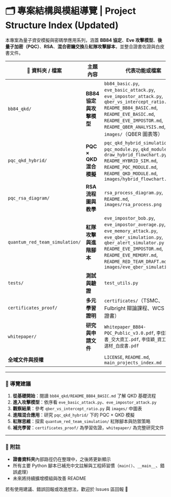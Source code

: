# 🗂️ 專案結構與模組導覽 | Project Structure Index (Updated)

本專案為量子資安模擬與密碼學應用系列，涵蓋 **BB84 協定**、**Eve 攻擊模型**、**後量子加密（PQC）**、**RSA**、**混合密鑰交換**及**紅隊攻擊腳本**，並整合證書佐證與白皮書文件。

| 📁 資料夾 / 檔案                   | 主題內容                           | 代表功能或檔案                                                                                                                |
| -------------------------------- | -------------------------------- | ------------------------------------------------------------------------------------------------------------------------ |
| `bb84_qkd/`                      | **BB84 協定與攻擊模型**               | `bb84_basic.py`, `eve_basic_attack.py`, `eve_impostor_attack.py`, `qber_vs_intercept_ratio.py`<br>`README_BB84_BASIC.md`, `README_EVE_BASIC.md`, `README_EVE_IMPOSTOR.md`, `README_QBER_ANALYSIS.md`, `images/`（QBER 圖表等） |
| `pqc_qkd_hybrid/`                | **PQC × QKD 混合模擬**               | `pqc_qkd_hybrid_simulation.py`, `pqc_module.py`, `qkd_module.py`, `draw_hybrid_flowchart.py`<br>`README_HYBRID_SIM.md`, `README_PQC_MODULE.md`, `README_QKD_MODULE.md`, `images/hybrid_flowchart.png` |
| `pqc_rsa_diagram/`               | **RSA 流程圖與教學**                  | `rsa_process_diagram.py`, `README.md`, `images/rsa_process.png`                                                            |
| `quantum_red_team_simulation/`   | **紅隊攻擊與進階腳本**                 | `eve_impostor_bob.py`, `eve_impostor_average.py`, `eve_memory_attack.py`, `eve_qber_simulation.py`, `qber_alert_simulator.py`<br>`README_EVE_IMPOSTOR.md`, `README_EVE_MEMORY.md`, `README_RED_TEAM_DRAFT.md`, `images/eve_qber_simulation.png` |
| `tests/`                         | **測試與驗證**                        | `test_utils.py`                                                                                                            |
| `certificates_proof/`            | **多元學習證明**                       | `certificates/`（TSMC、Fulbright 辯論課程、WCS 巡迴等證書）                                                                |
| `whitepaper/`                    | **研究與申請文件**                      | `Whitepaper_BB84-PQC_Public_v3.0.pdf`, `李佳穎_白皮書_交大資工.pdf`, `李佳穎_資工系特殊選材_白皮書.pdf`                           |
| **全域文件與授權**                   |                                  | `LICENSE`, `README.md`, `main_projects_index.md`                                                                          |

---

### 🚀 導覽建議
1. **從基礎開始**：閱讀 `bb84_qkd/README_BB84_BASIC.md` 了解 QKD 基礎流程  
2. **進入攻擊模型**：依序看 `eve_basic_attack.py`、`eve_impostor_attack.py`  
3. **觀察結果**：參考 `qber_vs_intercept_ratio.py` 與 `images/` 中圖表  
4. **進階混合應用**：研究 `pqc_qkd_hybrid/` 下的 PQC × QKD 模擬  
5. **紅隊思維**：探索 `quantum_red_team_simulation/` 紅隊腳本與防禦策略  
6. **補充學習**：`certificates_proof/` 為學習佐證，`whitepaper/` 為完整研究文件  

---

### 📎 附註
- **證書資料夾**內部路徑仍在整理中，之後將更新顯示  
- 所有主要 Python 腳本已補充中文註解與工程師習慣（`main()`、`__main__`、錯誤處理）  
- 未來將持續擴增模組與改善 README  

若有使用建議、錯誤回報或改進想法，歡迎於 Issues 區回報 🙌
